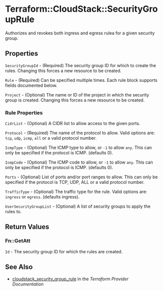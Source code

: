 # Terraform::CloudStack::SecurityGroupRule

Authorizes and revokes both ingress and egress rulea for a given security group.

## Properties

`SecurityGroupId` - (Required) The security group ID for which to create
the rules. Changing this forces a new resource to be created.

`Rule` - (Required) Can be specified multiple times. Each rule block supports
fields documented below.

`Project` - (Optional) The name or ID of the project in which the security
group is created. Changing this forces a new resource to be created.

### Rule Properties

`CidrList` - (Optional) A CIDR list to allow access to the given ports.

`Protocol` - (Required) The name of the protocol to allow. Valid options are:
`tcp`, `udp`, `icmp`, `all` or a valid protocol number.

`IcmpType` - (Optional) The ICMP type to allow, or `-1` to allow `any`. This
can only be specified if the protocol is ICMP. (defaults 0).

`IcmpCode` - (Optional) The ICMP code to allow, or `-1` to allow `any`. This
can only be specified if the protocol is ICMP. (defaults 0).

`Ports` - (Optional) List of ports and/or port ranges to allow. This can only
be specified if the protocol is TCP, UDP, ALL or a valid protocol number.

`TrafficType` - (Optional) The traffic type for the rule. Valid options are:
`ingress` or `egress`. (defaults ingress).

`UserSecurityGroupList` - (Optional) A list of security groups to apply
the rules to.


## Return Values

### Fn::GetAtt

`Id` - The security group ID for which the rules are created.

## See Also

* [cloudstack_security_group_rule](https://www.terraform.io/docs/providers/cloudstack/r/security_group_rule.html) in the _Terraform Provider Documentation_